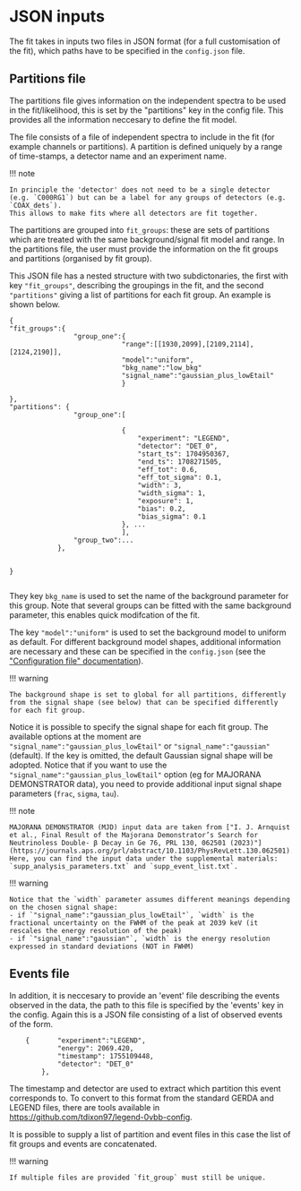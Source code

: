 # JSON inputs
The fit takes in inputs two files in JSON format (for a full customisation of the fit), which paths have to be specified in the `config.json` file.


## Partitions file
The partitions file gives information on the independent spectra to be used in the fit/likelihood, this is set by the "partitions" key in the config file. 
This provides all the information neccesary to define the fit model.

The file consists of a file of independent spectra to include in the fit (for example channels or partitions). 
A partition is defined uniquely by a range of time-stamps, a detector name and an experiment name. 

!!! note

    In principle the 'detector' does not need to be a single detector (e.g. `C000RG1`) but can be a label for any groups of detectors (e.g. `COAX_dets`). 
    This allows to make fits where all detectors are fit together.

The partitions are grouped into `fit_groups`: these are sets of partitions which are treated with the same background/signal fit model and range.
In the partitions file, the user must provide the information on the fit groups and partitions (organised by fit group). 

This JSON file has a nested structure with two subdictonaries, the first with key `"fit_groups"`, describing the groupings in the fit, and the second `"partitions"` giving a list of partitions for each fit group.
An example is shown below.
```
{
"fit_groups":{
                "group_one":{
                            "range":[[1930,2099],[2109,2114],[2124,2190]],
                            "model":"uniform",
                            "bkg_name":"low_bkg"
                            "signal_name":"gaussian_plus_lowEtail"
                            }

},
"partitions": {
                "group_one":[

                            {  
                                "experiment": "LEGEND",
                                "detector": "DET_0",
                                "start_ts": 1704950367,
                                "end_ts": 1708271505,
                                "eff_tot": 0.6,
                                "eff_tot_sigma": 0.1,
                                "width": 3,
                                "width_sigma": 1,
                                "exposure": 1,
                                "bias": 0.2,
                                "bias_sigma": 0.1
                            }, ...
                            ],
                "group_two":...
            },


}
            
```
They key `bkg_name` is used to set the name of the background parameter for this group.
Note that several groups can be fitted with the same background parameter, this enables quick modifcation of the fit.

The key `"model":"uniform"` is used to set the background model to uniform as default.
For different background model shapes, additional information are necessary and these can be specified in the `config.json` (see the ["Configuration file" documentation](config.html)).

!!! warning

    The background shape is set to global for all partitions, differently from the signal shape (see below) that can be specified differently for each fit group.

Notice it is possible to specify the signal shape for each fit group. 
The available options at the moment are `"signal_name":"gaussian_plus_lowEtail"` or `"signal_name":"gaussian"` (default).
If the key is omitted, the default Gaussian signal shape will be adopted.
Notice that if you want to use the `"signal_name":"gaussian_plus_lowEtail"` option (eg for MAJORANA DEMONSTRATOR data), you need to provide additional input signal shape parameters (`frac`, `sigma`, `tau`). 

!!! note

    MAJORANA DEMONSTRATOR (MJD) input data are taken from ["I. J. Arnquist et al., Final Result of the Majorana Demonstrator’s Search for Neutrinoless Double- β Decay in Ge 76, PRL 130, 062501 (2023)"](https://journals.aps.org/prl/abstract/10.1103/PhysRevLett.130.062501). 
    Here, you can find the input data under the supplemental materials: `supp_analysis_parameters.txt` and `supp_event_list.txt`.



!!! warning

    Notice that the `width` parameter assumes different meanings depending on the chosen signal shape:
    - if `"signal_name":"gaussian_plus_lowEtail"`, `width` is the fractional uncertainty on the FWHM of the peak at 2039 keV (it rescales the energy resolution of the peak)
    - if `"signal_name":"gaussian"`, `width` is the energy resolution expressed in standard deviations (NOT in FWHM)


## Events file
In addition, it is neccesary to provide an 'event' file describing the events observed in the data, the path to this file is specified by the 'events' key in the config. Again this is a JSON file consisting of a list of observed events of the form.
 
```
    {       "experiment":"LEGEND",
            "energy": 2069.420,
            "timestamp": 1755109448,
            "detector": "DET_0"
        },
```
The timestamp and detector are used to extract which partition this event corresponds to.
To convert to this format from the standard GERDA and LEGEND files, there are tools available in https://github.com/tdixon97/legend-0vbb-config.

It is possible to supply a list of partition and event files in this case the list of fit groups and events are concatenated.

!!! warning

    If multiple files are provided `fit_group` must still be unique.
    